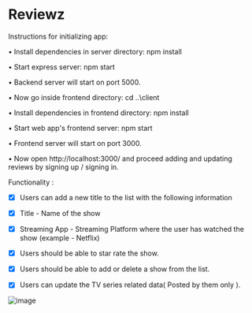 # Reviewz

Instructions for initializing app:

• Install dependencies in server directory: npm install

• Start express server: npm start

• Backend server will start on port 5000.

• Now go inside frontend directory: cd ..\client

• Install dependencies in frontend directory: npm install

• Start web app's frontend server: npm start

• Frontend server will start on port 3000.

• Now open http://localhost:3000/ and proceed adding and updating reviews by signing up / signing in.

Functionality :

- [x] Users can add a new title to the list with the following information

- [x] Title - Name of the show

- [x] Streaming App - Streaming Platform where the user has watched the show (example - Netflix)

- [x] Users should be able to star rate the show.

- [x] Users should be able to add or delete a show from the list. 

- [x] Users can update the TV series related data( Posted by them only ). 

![image](https://user-images.githubusercontent.com/96943151/179178138-9b513467-ed01-43c9-8968-73f8a1f993e0.png)



